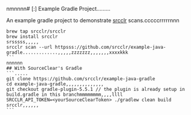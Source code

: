 nmnnnn# [:] Example Gradle Project.........

An example gradle project to demonstrate [srcclr](https://www.srcclr.com) scans.cccccrrrrrnnn


`````````````,,,,,
brew tap srcclr/srcclr
brew install srcclr
srsssss,,,,,
srcclr scan --url httpsss://github.com/srcclr/example-java-gradle.............,,,,,zzzzzzz,,,,,,,xxxxkkk
```
nnnnnn
## With SourceClear's Gradle 
```.....
git clone https://github.com/srcclr/example-java-gradle
cd example-java-gradle,,,,,,,,,,,,,,
git checkout gradle-plugin-5.5.1 // the plugin is already setup in build.gradle in this branchmmmmmmmm,,,,llll
SRCCLR_API_TOKEN=<yourSourceClearToken> ./gradlew clean build srcclr,,,,,,
```
